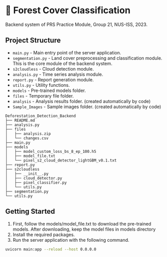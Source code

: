 # 🌲 Forest Cover Classification

Backend system of PRS Practice Module, Group 21, NUS-ISS, 2023.

## Project Structure

* `main.py` - Main entry point of the server application.
* `segmentation.py` - Land cover preprocessing and classification module. This is the core module of the backend system.
* `s2cloudless` - Cloud detection module.
* `analysis.py` - Time series analysis module.
* `report.py` - Report generation module.
* `utils.py` - Utility functions.
* `models` - Pre-trained models folder.
* `files` - Temporary file folder.
* `analysis` - Analysis results folder. (created automatically by code)
* `Sample_Images` - Sample images folder. (created automatically by code)

```
Deforestation_Detection_Backend
├── README.md
├── analysis.py
├── files
│   ├── analysis.zip
│   └── changes.csv
├── main.py
├── models
│   ├── model_custom_loss_bs_8_ep_100.h5
│   ├── model_file.txt
│   └── pixel_s2_cloud_detector_lightGBM_v0.1.txt
├── report.py
├── s2cloudless
│   ├── __init__.py
│   ├── cloud_detector.py
│   ├── pixel_classifier.py
│   └── utils.py
├── segmentation.py
└── utils.py
```

## Getting Started

1. First, follow the models/model_file.txt to download the pre-trained models. After downloading, keep the model files in models directory
2. Install the required packages.
3. Run the server application with the following command. 

```bash
uvicorn main:app --reload --host 0.0.0.0
```
